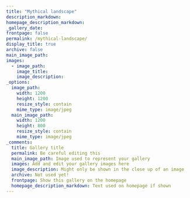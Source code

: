 ```yaml
---
title: "Mythical landscape"
description_markdown: 
homepage_description_markdown: 
_gallery_date:
frontpage: false
permalink: /mythical-landscape/
display_title: true
archive: false
main_image_path: 
images:
  - image_path: 
    image_title: 
    image_description: 
_options:
  image_path:
    width: 1200
    height: 1200
    resize_style: contain
    mime_type: image/jpeg
  main_image_path:
    width: 1200
    height: 800
    resize_style: contain
    mime_type: image/jpeg
_comments:
  title: Gallery title
  permalink: Be careful editing this
  main_image_path: Image used to represent your gallery
  images: Add and edit your gallery images here
  image_description: Might only be shown in the close up of an image
  archive: Not used yet!
  frontpage: Show this gallery on the homepage
  homepage_description_markdown: Text used on homepage if shown
---
```

